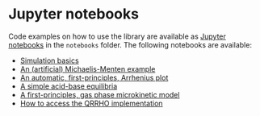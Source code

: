 # Jupyter notebooks

Code examples on how to use the library are available as
[Jupyter notebooks](https://jupyter.org/) in the `notebooks` folder. The
following notebooks are available:

-   [Simulation basics](https://github.com/geem-lab/overreact-guide/blob/master/notebooks/simulation/1%20basic%20reaction%20simulation.ipynb)
-   [An (artificial) Michaelis-Menten example](https://github.com/geem-lab/overreact-guide/blob/master/notebooks/simulation/2%20basic%20michaelis-menten%20simulation.ipynb)
-   [An automatic, first-principles, Arrhenius plot](https://github.com/geem-lab/overreact-guide/blob/master/notebooks/hydrogen-abstraction/1%20Arrhenius%20plot.ipynb)
-   [A simple acid-base equilibria](https://github.com/geem-lab/overreact-guide/blob/master/notebooks/5%20pH.ipynb)
-   [A first-principles, gas phase microkinetic model](https://github.com/geem-lab/overreact-guide/blob/master/notebooks/hydrogen-abstraction/2%20microkinetics.ipynb)
-   [How to access the QRRHO implementation](https://github.com/geem-lab/overreact-guide/blob/master/notebooks/7%20QRRHO.ipynb)
